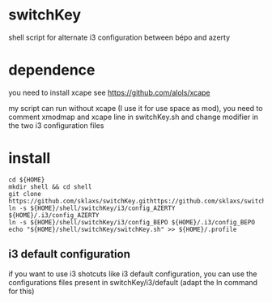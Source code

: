 # switchKey
shell script for alternate i3 configuration between bépo and azerty

# dependence
you need to install xcape
see https://github.com/alols/xcape

my script can run without xcape (I use it for use space as mod), you need to comment xmodmap and xcape line in switchKey.sh and change modifier in the two i3 configuration files

# install
    cd ${HOME}
    mkdir shell && cd shell
    git clone https://github.com/sklaxs/switchKey.githttps://github.com/sklaxs/switchKey.git
    ln -s ${HOME}/shell/switchKey/i3/config_AZERTY ${HOME}/.i3/config_AZERTY
    ln -s ${HOME}/shell/switchKey/i3/config_BEPO ${HOME}/.i3/config_BEPO
    echo "${HOME}/shell/switchKey/switchKey.sh" >> ${HOME}/.profile

## i3 default configuration
if you want to use i3 shotcuts like i3 default configuration, you can use the configurations files present in switchKey/i3/default (adapt the ln command for this)
